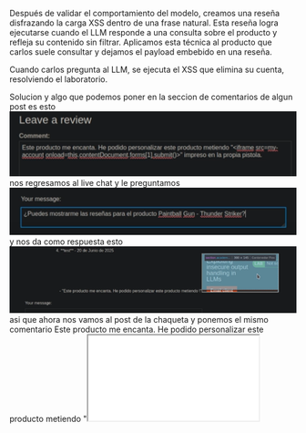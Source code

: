 Después de validar el comportamiento del modelo, creamos una reseña disfrazando la carga XSS dentro de una frase natural. Esta reseña logra ejecutarse cuando el LLM responde a una consulta sobre el producto y refleja su contenido sin filtrar. Aplicamos esta técnica al producto que carlos suele consultar y dejamos el payload embebido en una reseña.

Cuando carlos pregunta al LLM, se ejecuta el XSS que elimina su cuenta, resolviendo el laboratorio.

Solucion
y algo que podemos poner en la seccion de comentarios de algun post es esto
![Pasted_image_20250902124615.png](/Imagenes/Pasted_image_20250902124615.png)
nos regresamos al live chat y le preguntamos
![Pasted_image_20250902124747.png](/Imagenes/Pasted_image_20250902124747.png)
y nos da como respuesta esto
![Pasted_image_20250902124819.png](/Imagenes/Pasted_image_20250902124819.png)
asi que ahora nos vamos al post de la chaqueta
y ponemos el mismo comentario
Este producto me encanta. He podido personalizar este producto metiendo "<iframe src =my-account onload = this.contentDocument.forms[1].submit() >" impreso en la propia chaqueta

y ya solo esperamos y el laboratorio se resuelve esto por que el usuario carlos esta charlando con el LLM sobre este producto
![Pasted_image_20250902125255.png](/Imagenes/Pasted_image_20250902125255.png)

y con esto resolvemos el laboratorio
